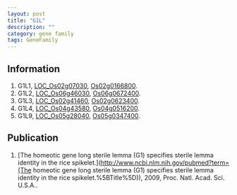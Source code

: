 ```yaml
---
layout: post
title: "G1L"
description: ""
category: gene family
tags: GeneFamily
---
```


## Information
1. G1L1, [LOC_Os02g07030](http://rice.plantbiology.msu.edu/cgi-bin/ORF_infopage.cgi?orf=LOC_Os02g07030), [Os02g0166800](http://rapdb.dna.affrc.go.jp/viewer/gbrowse_details/irgsp1?name=Os02g0166800).
2. G1L2, [LOC_Os06g46030](http://rice.plantbiology.msu.edu/cgi-bin/ORF_infopage.cgi?orf=LOC_Os06g46030), [Os06g0672400](http://rapdb.dna.affrc.go.jp/viewer/gbrowse_details/irgsp1?name=Os06g0672400).
3. G1L3, [LOC_Os02g41460](http://rice.plantbiology.msu.edu/cgi-bin/ORF_infopage.cgi?orf=LOC_Os02g41460), [Os02g0623400](http://rapdb.dna.affrc.go.jp/viewer/gbrowse_details/irgsp1?name=Os02g0623400).
4. G1L4, [LOC_Os04g43580](http://rice.plantbiology.msu.edu/cgi-bin/ORF_infopage.cgi?orf=LOC_Os04g43580), [Os04g0516200](http://rapdb.dna.affrc.go.jp/viewer/gbrowse_details/irgsp1?name=Os04g0516200).
5. G1L9, [LOC_Os05g28040](http://rice.plantbiology.msu.edu/cgi-bin/ORF_infopage.cgi?orf=LOC_Os05g28040), [Os05g0347400](http://rapdb.dna.affrc.go.jp/viewer/gbrowse_details/irgsp1?name=Os05g0347400).

## Publication
1. [The homeotic gene long sterile lemma (G1) specifies sterile lemma identity in the rice spikelet.](http://www.ncbi.nlm.nih.gov/pubmed?term=(The homeotic gene long sterile lemma (G1) specifies sterile lemma identity in the rice spikelet.%5BTitle%5D)), 2009, Proc. Natl. Acad. Sci. U.S.A..


